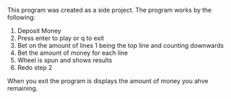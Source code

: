 This program was created as a side project.
The program works by the following:

1. Deposit Money
2. Press enter to play or q to exit
3. Bet on the amount of lines 1 being the top line and counting downwards
4. Bet the amount of money for each line
5. Wheel is spun and shows results
6. Redo step 2

When you exit the program is displays the amount of money you ahve remaining.
